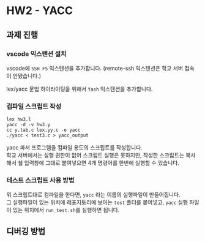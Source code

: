 # HW2 - YACC
## 과제 진행
### vscode 익스텐션 설치
vscode에 `SSH FS` 익스텐션을 추가합니다. (remote-ssh 익스텐션은 학교 서버 접속이 안됐습니다.)   

lex/yacc 문법 하이라이팅을 위해서 `Yash` 익스텐션을 추가합니다.

### 컴파일 스크립트 작성
```shell
lex hw3.l
yacc -d -v hw3.y
cc y.tab.c lex.yy.c -o yacc
./yacc < test3.c > yacc_output
```
yacc 파서 프로그램을 컴파일 용도의 스크립트를 작성합니다.   
학교 서버에서는 실행 권한이 없어 스크립트 실행은 못하지만, 작성한 스크립트는 복사해서 쉘 입력창에 그대로 붙여넣으면 4개 명령어를 한번에 실행할 수 있습니다.   


### 테스트 스크립트 사용 방법
위 스크립트대로 컴파일을 한다면, `yacc` 라는 이름의 실행파일이 만들어집니다.   
그 실행파일이 있는 위치에 레포지토리에 보이는 `test` 폴더를 붙여넣고, `yacc` 실행 파일이 있는 위치에서 `run_test.sh`를 실행하면 됩니다.   

## 디버깅 방법


